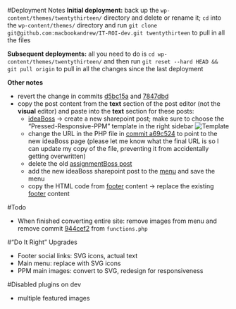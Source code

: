 #Deployment Notes
 **Initial deployment:** back up the `wp-content/themes/twentythirteen/` directory and delete or rename it; `cd` into the `wp-content/themes/` directory and run `git clone git@github.com:macbookandrew/IT-ROI-dev.git twentythirteen` to pull in all the files
 
**Subsequent deployments:** all you need to do is `cd wp-content/themes/twentythirteen/` and then run `git reset --hard HEAD && git pull origin` to pull in all the changes since the last deployment

**Other notes**

 - revert the change in commits [d5bc15a](https://github.com/macbookandrew/IT-ROI-dev/commit/d5bc15a) and [7847dbd](https://github.com/macbookandrew/IT-ROI-dev/commit/7847dbd)
 - copy the post content from the **text** section of the post editor (not the **visual** editor) and paste into the **text** section for these posts:
    - [ideaBoss](https://dev.itroisolutions.com/wp-admin/post.php?post=3217&action=edit) &rarr; create a new sharepoint post; make sure to choose the “Pressed-Responsive-PPM” template in the right sidebar
    ![Template](https://www.evernote.com/shard/s26/sh/8eadf536-c7aa-41cb-b7e2-7586de192d6a/936afa30a2cf7c8d4c37aca7dd032f01/res/74c96c2b-20e0-4674-9257-75ef27ad8393/skitch.png?resizeSmall&width=832)
    - change the URL in the PHP file in [commit a69c524](https://github.com/macbookandrew/IT-ROI-dev/commit/a69c524) to point to the new ideaBoss page (please let me know what the final URL is so I can update my copy of the file, preventing it from accidentally getting overwritten)
    - delete the old [assignmentBoss post](https://itroisolutions.com/wp-admin/post.php?post=1145&action=edit)
    - add the new ideaBoss sharepoint post to the [menu](https://itroisolutions.com/wp-admin/nav-menus.php) and save the menu
    - copy the HTML code from [footer](https://dev.itroisolutions.com/wp-admin/post.php?post=113&action=edit) content &rarr; replace the existing [footer](https://itroisolutions.com/wp-admin/post.php?post=113&action=edit) content
    
#Todo
 - When finished converting entire site: remove images from menu and remove commit [944cef2](https://github.com/macbookandrew/IT-ROI-dev/commit/944cef2) from `functions.php`

#“Do It Right” Upgrades
 - Footer social links: SVG icons, actual text
 - Main menu: replace with SVG icons
 - PPM main images: convert to SVG, redesign for responsiveness

#Disabled plugins on dev
 - multiple featured images
